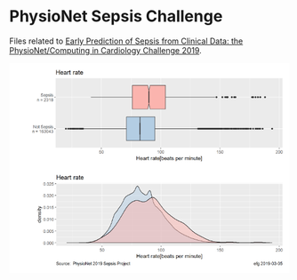 # PhysioNet Sepsis Challenge

Files related to
[Early Prediction of Sepsis from Clinical Data: the PhysioNet/Computing in Cardiology Challenge 2019](https://physionet.org/challenge/2019/).

![Heart Rate and Sepsis](PhysioNet-Sepsis-Challenge.png)
